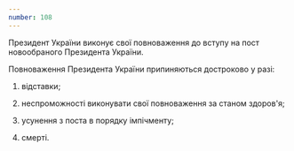 ```yaml
---
number: 108
---
```


Президент України виконує свої повноваження до вступу на пост новообраного Президента України.

Повноваження Президента України припиняються достроково у разі:

1) відставки;

2) неспроможності виконувати свої повноваження за станом здоров'я;

3) усунення з поста в порядку імпічменту;

4) смерті.
